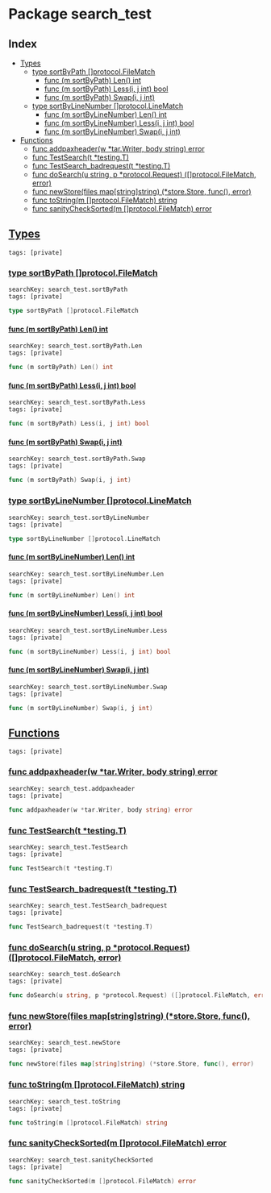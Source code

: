 # Package search_test

## Index

* [Types](#type)
    * [type sortByPath []protocol.FileMatch](#sortByPath)
        * [func (m sortByPath) Len() int](#sortByPath.Len)
        * [func (m sortByPath) Less(i, j int) bool](#sortByPath.Less)
        * [func (m sortByPath) Swap(i, j int)](#sortByPath.Swap)
    * [type sortByLineNumber []protocol.LineMatch](#sortByLineNumber)
        * [func (m sortByLineNumber) Len() int](#sortByLineNumber.Len)
        * [func (m sortByLineNumber) Less(i, j int) bool](#sortByLineNumber.Less)
        * [func (m sortByLineNumber) Swap(i, j int)](#sortByLineNumber.Swap)
* [Functions](#func)
    * [func addpaxheader(w *tar.Writer, body string) error](#addpaxheader)
    * [func TestSearch(t *testing.T)](#TestSearch)
    * [func TestSearch_badrequest(t *testing.T)](#TestSearch_badrequest)
    * [func doSearch(u string, p *protocol.Request) ([]protocol.FileMatch, error)](#doSearch)
    * [func newStore(files map[string]string) (*store.Store, func(), error)](#newStore)
    * [func toString(m []protocol.FileMatch) string](#toString)
    * [func sanityCheckSorted(m []protocol.FileMatch) error](#sanityCheckSorted)


## <a id="type" href="#type">Types</a>

```
tags: [private]
```

### <a id="sortByPath" href="#sortByPath">type sortByPath []protocol.FileMatch</a>

```
searchKey: search_test.sortByPath
tags: [private]
```

```Go
type sortByPath []protocol.FileMatch
```

#### <a id="sortByPath.Len" href="#sortByPath.Len">func (m sortByPath) Len() int</a>

```
searchKey: search_test.sortByPath.Len
tags: [private]
```

```Go
func (m sortByPath) Len() int
```

#### <a id="sortByPath.Less" href="#sortByPath.Less">func (m sortByPath) Less(i, j int) bool</a>

```
searchKey: search_test.sortByPath.Less
tags: [private]
```

```Go
func (m sortByPath) Less(i, j int) bool
```

#### <a id="sortByPath.Swap" href="#sortByPath.Swap">func (m sortByPath) Swap(i, j int)</a>

```
searchKey: search_test.sortByPath.Swap
tags: [private]
```

```Go
func (m sortByPath) Swap(i, j int)
```

### <a id="sortByLineNumber" href="#sortByLineNumber">type sortByLineNumber []protocol.LineMatch</a>

```
searchKey: search_test.sortByLineNumber
tags: [private]
```

```Go
type sortByLineNumber []protocol.LineMatch
```

#### <a id="sortByLineNumber.Len" href="#sortByLineNumber.Len">func (m sortByLineNumber) Len() int</a>

```
searchKey: search_test.sortByLineNumber.Len
tags: [private]
```

```Go
func (m sortByLineNumber) Len() int
```

#### <a id="sortByLineNumber.Less" href="#sortByLineNumber.Less">func (m sortByLineNumber) Less(i, j int) bool</a>

```
searchKey: search_test.sortByLineNumber.Less
tags: [private]
```

```Go
func (m sortByLineNumber) Less(i, j int) bool
```

#### <a id="sortByLineNumber.Swap" href="#sortByLineNumber.Swap">func (m sortByLineNumber) Swap(i, j int)</a>

```
searchKey: search_test.sortByLineNumber.Swap
tags: [private]
```

```Go
func (m sortByLineNumber) Swap(i, j int)
```

## <a id="func" href="#func">Functions</a>

```
tags: [private]
```

### <a id="addpaxheader" href="#addpaxheader">func addpaxheader(w *tar.Writer, body string) error</a>

```
searchKey: search_test.addpaxheader
tags: [private]
```

```Go
func addpaxheader(w *tar.Writer, body string) error
```

### <a id="TestSearch" href="#TestSearch">func TestSearch(t *testing.T)</a>

```
searchKey: search_test.TestSearch
tags: [private]
```

```Go
func TestSearch(t *testing.T)
```

### <a id="TestSearch_badrequest" href="#TestSearch_badrequest">func TestSearch_badrequest(t *testing.T)</a>

```
searchKey: search_test.TestSearch_badrequest
tags: [private]
```

```Go
func TestSearch_badrequest(t *testing.T)
```

### <a id="doSearch" href="#doSearch">func doSearch(u string, p *protocol.Request) ([]protocol.FileMatch, error)</a>

```
searchKey: search_test.doSearch
tags: [private]
```

```Go
func doSearch(u string, p *protocol.Request) ([]protocol.FileMatch, error)
```

### <a id="newStore" href="#newStore">func newStore(files map[string]string) (*store.Store, func(), error)</a>

```
searchKey: search_test.newStore
tags: [private]
```

```Go
func newStore(files map[string]string) (*store.Store, func(), error)
```

### <a id="toString" href="#toString">func toString(m []protocol.FileMatch) string</a>

```
searchKey: search_test.toString
tags: [private]
```

```Go
func toString(m []protocol.FileMatch) string
```

### <a id="sanityCheckSorted" href="#sanityCheckSorted">func sanityCheckSorted(m []protocol.FileMatch) error</a>

```
searchKey: search_test.sanityCheckSorted
tags: [private]
```

```Go
func sanityCheckSorted(m []protocol.FileMatch) error
```

